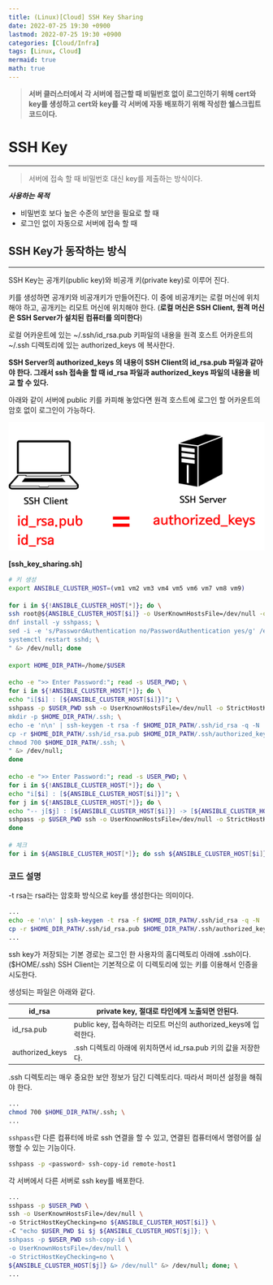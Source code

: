 ```yaml
---
title: (Linux)[Cloud] SSH Key Sharing
date: 2022-07-25 19:30 +0900
lastmod: 2022-07-25 19:30 +0900
categories: [Cloud/Infra]
tags: [Linux, Cloud]
mermaid: true
math: true
---
```


> **서버 클러스터에서 각 서버에 접근할 때 비밀번호 없이 로그인하기 위해 cert와 key를 생성하고 cert와 key를 각 서버에 자동 배포하기 위해 작성한 쉘스크립트 코드이다.**
> 

# **SSH Key**

---

> 서버에 접속 할 때 비밀번호 대신 key를 제출하는 방식이다.
> 

***사용하는 목적***

- 비밀번호 보다 높은 수준의 보안을 필요로 할 때
- 로그인 없이 자동으로 서버에 접속 할 때

## **SSH Key가 동작하는 방식**

---

SSH Key는 공개키(public key)와 비공개 키(private key)로 이루어 진다.

키를 생성하면 공개키와 비공개키가 만들어진다. 이 중에 비공개키는 로컬 머신에 위치해야 하고, 공개키는 리모트 머신에 위치해야 한다. (**로컬 머신은 SSH Client, 원격 머신은 SSH Server가 설치된 컴퓨터를 의미한다**)

로컬 어카운트에 있는 ~/.ssh/id_rsa.pub 키파일의 내용을 원격 호스트 어카운트의 ~/.ssh 디렉토리에 있는 authorized_keys 에 복사한다. 

**SSH Server의 authorized_keys 의 내용이 SSH Client의 id_rsa.pub 파일과 같아야 한다. 그래서 ssh 접속을 할 때 id_rsa 파일과 authorized_keys 파일의 내용을 비교 할 수 있다.**

아래와 같이 서버에 public 키를 카피해 놓았다면 원격 호스트에 로그인 할 어카운트의 암호 없이 로그인이 가능하다.

![Untitled](/assets/img/2022-07-25-cloud2207025/Untitled.png)

**[ssh_key_sharing.sh]**

```bash
# 키 생성
export ANSIBLE_CLUSTER_HOST=(vm1 vm2 vm3 vm4 vm5 vm6 vm7 vm8 vm9)

for i in ${!ANSIBLE_CLUSTER_HOST[*]}; do \
ssh root@${ANSIBLE_CLUSTER_HOST[$i]} -o UserKnownHostsFile=/dev/null -o StrictHostKeyChecking=no -C " \
dnf install -y sshpass; \
sed -i -e 's/PasswordAuthentication no/PasswordAuthentication yes/g' /etc/ssh/sshd_config; \
systemctl restart sshd; \
" &> /dev/null; done

export HOME_DIR_PATH=/home/$USER

echo -e ">> Enter Password:"; read -s USER_PWD; \
for i in ${!ANSIBLE_CLUSTER_HOST[*]}; do \
echo "i[$i] : [${ANSIBLE_CLUSTER_HOST[$i]}]"; \
sshpass -p $USER_PWD ssh -o UserKnownHostsFile=/dev/null -o StrictHostKeyChecking=no ${ANSIBLE_CLUSTER_HOST[$i]} -C " \
mkdir -p $HOME_DIR_PATH/.ssh; \
echo -e 'n\n' | ssh-keygen -t rsa -f $HOME_DIR_PATH/.ssh/id_rsa -q -N ''; \
cp -r $HOME_DIR_PATH/.ssh/id_rsa.pub $HOME_DIR_PATH/.ssh/authorized_keys; \
chmod 700 $HOME_DIR_PATH/.ssh; \
" &> /dev/null;
done

echo -e ">> Enter Password:"; read -s USER_PWD; \
for i in ${!ANSIBLE_CLUSTER_HOST[*]}; do \
echo "i[$i] : [${ANSIBLE_CLUSTER_HOST[$i]}]"; \
for j in ${!ANSIBLE_CLUSTER_HOST[*]}; do \
echo "-- j[$j] : [${ANSIBLE_CLUSTER_HOST[$i]}] -> [${ANSIBLE_CLUSTER_HOST[$j]}]"; \
sshpass -p $USER_PWD ssh -o UserKnownHostsFile=/dev/null -o StrictHostKeyChecking=no ${ANSIBLE_CLUSTER_HOST[$i]} -C "echo $USER_PWD $i $j ${ANSIBLE_CLUSTER_HOST[$j]}; sshpass -p $USER_PWD ssh-copy-id -o UserKnownHostsFile=/dev/null -o StrictHostKeyChecking=no ${ANSIBLE_CLUSTER_HOST[$j]} &> /dev/null" &> /dev/null; done; \
done

# 체크
for i in ${ANSIBLE_CLUSTER_HOST[*]}; do ssh ${ANSIBLE_CLUSTER_HOST[$i]} -o UserKnownHostsFile=/dev/null -o StrictHostKeyChecking=no -C "ls -al .ssh"; done
```

### 코드 설명

-t rsa는 rsa라는 암호화 방식으로 key를 생성한다는 의미이다.

```bash
...
echo -e 'n\n' | ssh-keygen -t rsa -f $HOME_DIR_PATH/.ssh/id_rsa -q -N ''; \
cp -r $HOME_DIR_PATH/.ssh/id_rsa.pub $HOME_DIR_PATH/.ssh/authorized_keys; \
...
```

ssh key가 저장되는 기본 경로는 로그인 한 사용자의 홈디렉토리 아래에 .ssh이다. ($HOME/.ssh) SSH Client는 기본적으로 이 디렉토리에 있는 키를 이용해서 인증을 시도한다.

생성되는 파일은 아래와 같다.

| id_rsa | private key, 절대로 타인에게 노출되면 안된다. |
| --- | --- |
| id_rsa.pub | public key, 접속하려는 리모트 머신의 authorized_keys에 입력한다. |
| authorized_keys | .ssh 디렉토리 아래에 위치하면서 id_rsa.pub 키의 값을 저장한다. |

.ssh 디렉토리는 매우 중요한 보안 정보가 담긴 디렉토리다. 따라서 퍼미션 설정을 해줘야 한다.

```bash
...
chmod 700 $HOME_DIR_PATH/.ssh; \
...
```

`sshpass`란 다른 컴퓨터에 바로 ssh 연결을 할 수 있고, 연결된 컴퓨터에서 명령어를 실행할 수 있는 기능이다. 

```bash
sshpass -p <password> ssh-copy-id remote-host1
```

각 서버에서 다른 서버로 ssh key를 배포한다.

```bash
...
sshpass -p $USER_PWD \
ssh -o UserKnownHostsFile=/dev/null \
-o StrictHostKeyChecking=no ${ANSIBLE_CLUSTER_HOST[$i]} \
-C "echo $USER_PWD $i $j ${ANSIBLE_CLUSTER_HOST[$j]}; \
sshpass -p $USER_PWD ssh-copy-id \
-o UserKnownHostsFile=/dev/null \
-o StrictHostKeyChecking=no \
${ANSIBLE_CLUSTER_HOST[$j]} &> /dev/null" &> /dev/null; done; \
...
```